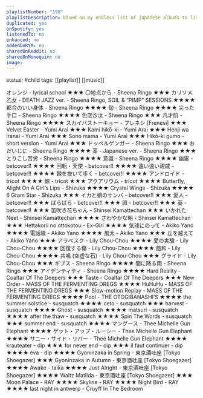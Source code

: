 ```yaml
---
playlistNumber: "198"
playlistDescription: based on my endless list of japanese albums to listen to on rym
duplicated: yes
onSpotify: yes
listenedTo: no
enhanced: no
addedOnRYM: no
sharedOnReddit: no
sharedOnMonoquin: no
image:
---
```

status: #child 
tags: [[playlist]] [[music]] 

オレンジ - lyrical school ★★★
〇地点から - Sheena Ringo ★★★
カリソメ乙女 - DEATH JAZZ ver. - Sheena Ringo, SOIL & “PIMP” SESSIONS ★★★★
都合のいい身体 - Sheena Ringo ★★★★
旬 - Sheena Ringo ★★★★
尖った手口 - Sheena Ringo ★★★★
色恋沙汰 - Sheena Ringo ★★★
凡才肌 - Sheena Ringo ★★★★
スカイバストーキョー - フレネシ [Frenesi] ★★★
Velvet Easter - Yumi Arai ★★★
Kami hikō-ki - Yumi Arai ★★★
Henji wa iranai - Yumi Arai ★★★
Sono mama - Yumi Arai ★★★
Hikō-ki gumo - short version - Yumi Arai ★★★
ドッペルゲンガー - Sheena Ringo ★★★
おだいじに - Sheena Ringo ★★★★
茎 - Japanese ver. - Sheena Ringo ★★★
とりこし苦労 - Sheena Ringo ★★★★
意識 - Sheena Ringo ★★★★
幽霊 - betcover!! ★★★★
回転・天使 - betcover!! ★★★★
遠い遠い親戚 - betcover!! ★★★★
棘を抜いて歩く - betcover!! ★★★★
アンドロイド - tricot ★★★★
鯨 - tricot ★★★
アクアリウム - tricot ★★★★
Butterfly, Alight On A Girl’s Lips - Shizuka ★★★★
Crystal Wings - Shizuka ★★★★
6 Gram Star - Shizuka ★★★
イカと蛸のサンバ - betcover!! ★★★
愛人 - betcover!! ★★★
ばらばら - betcover!! ★★★
卵 - betcover!! ★★★
葵 - betcover!! ★★★
笛吹き花ちゃん - Shinsei Kamattechan ★★★
いかれたNeet - Shinsei Kamattechan ★★★★
さわやかな朝 - Shinsei Kamattechan ★★★
Hettakorii no ottokotou - Ex-Girl ★★★★
気球にのって - Akiko Yano ★★★★
電話線 - Akiko Yano ★★★★
風太 - Akiko Yano ★★★
丘を越えて - Akiko Yano ★★★
アラベスク - Lily Chou-Chou ★★★★
愛の実験 - Lily Chou-Chou ★★★★
回復する傷 - Lily Chou-Chou ★★★★
飽和 - Lily Chou-Chou ★★★★
共鳴 (空虚な石) - Lily Chou-Chou ★★★
グライド - Lily Chou-Chou ★★★
ギブス - Sheena Ringo ★★★★
闇に降る雨 - Sheena Ringo ★★★
アイデンティティ - Sheena Ringo ★★★★
Hard Reality - Coaltar Of The Deepers ★★★
Taste - Coaltar Of The Deepers ★★★
New Order - MASS OF THE FERMENTING DREGS ★★★★
HuHuHu - MASS OF THE FERMENTING DREGS ★★★
Slow-motion Replay - MASS OF THE FERMENTING DREGS ★★★★
Pool - THE OTOGIBANASHI’S ★★★★
the summer solstice - susquatch ★★★★
ceto - susquatch ★★★
harvest - susquatch ★★★★
Ghost - susquatch ★★★★
matsuri - susquatch ★★★★
after the thaw - susquatch ★★★★
Spin The Words - susquatch ★★★
summer end - susquatch ★★★★
マングース - Thee Michelle Gun Elephant ★★★★
ゲット・アップ・ルーシー - Thee Michelle Gun Elephant ★★★★
サニー・サイド・リバー - Thee Michelle Gun Elephant ★★★★
krauteater - dip ★★★
for never end - dip ★★★
il faut continuer - dip ★★★★
eva - dip ★★★★
Gyoninzaka in Spring - 東京酒吐座 [Tokyo Shoegazer] ★★★
Gyoninzaka in Autumn - 東京酒吐座 [Tokyo Shoegazer] ★★★★
Awake - taika ★★★★
Just Alright - 東京酒吐座 [Tokyo Shoegazer] ★★★★
Waltz Matilda - 東京酒吐座 [Tokyo Shoegazer] ★★★
Moon Palace - RAY ★★★★
Skyline - RAY ★★★★
Night Bird - RAY ★★★★
last night in antwerp - Cruyff In The Bedroom

